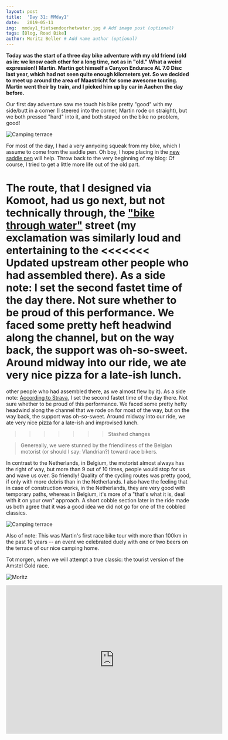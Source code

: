 ```yaml
---
layout: post
title:  'Day 31: MMday1'
date:   2019-05-11
img:  mmday1_fietsendoorhetwater.jpg # Add image post (optional)
tags: [Blog, Road Bike]
author: Moritz Beller # Add name author (optional)
---
```


**Today was the start of a three day bike adventure with my old friend
  (old as in: we know each other for a long time, not as in "old."
  What a weird expression!) Martin. Martin got himself a Canyon
  Endurace AL 7.0 Disc last year, which had not seen quite enough
  kilometers yet. So we decided to meet up around the area of
  Maastricht for some awesome touring. Martin went their by train, and
  I picked him up by car in Aachen the day before.**

Our first day adventure saw me touch his bike pretty "good" with my
side/butt in a corner (I steered into the corner, Martin rode on
straight), but we both pressed "hard" into it, and both stayed on the
bike no problem, good!

![Camping terrace]({{site.baseurl}}/assets/img/mmday0.jpg)

For most of the day, I had a very annyoing squeak from my bike, which
I assume to come from the saddle pen. Oh boy, I hope placing in the
[new saddle pen](/lisse) will help. Throw back to the very beginning of
my blog: Of course, I tried to get a little more life out of the old
part.

The route, that I designed via Komoot, had us go next, but not
technically through, the ["bike through
water"](https://www.fietsnetwerk.nl/actueel/innovatieve-fietsroute-door-het-water/)
street (my exclamation was similarly loud and entertaining to the
<<<<<<< Updated upstream
other people who had assembled there). As a side note: I set the
second fastet time of the day there. Not sure whether to be proud of
this performance. We faced some pretty heft headwind along the
channel, but on the way back, the support was oh-so-sweet. Around
midway into our ride, we ate very nice pizza for a late-ish lunch.
=======
other people who had assembled there, as we almost flew by it). As a
side note: [According to
Strava](https://www.strava.com/activities/2359072169/segments/59557940940),
I set the second fastet time of the day there. Not sure whether to be
proud of this performance. We faced some pretty hefty headwind along
the channel that we rode on for most of the way, but on the way back,
the support was oh-so-sweet. Around midway into our ride, we ate very
nice pizza for a late-ish and improvised lunch.
>>>>>>> Stashed changes

> Genereally, we were stunned by the friendliness of the Belgian
motorist (or should I say: Vlandrian?) toward race bikers.

In contrast to the Netherlands, in Belgium, the motorist almost always
has the right of way, but more than 9 out of 10 times, people would
stop for us and wave us over. So friendly! Quality of the cycling
routes was pretty good, if only with more debris than in the
Netherlands. I also have the feeling that in case of construction
works, in the Netherlands, they are very good with temporary paths,
whereas in Belgium, it's more of a "that's what it is, deal with it on
your own" approach. A short cobble section later in the ride made us
both agree that it was a good idea we did not go for one of the
cobbled classics.

![Camping terrace]({{site.baseurl}}/assets/img/mmday1_lanaken.jpg)

Also of note: This was Martin's first race bike tour with more than
100km in the past 10 years -- an event we celebrated duely with one or
two beers on the terrace of our nice camping home.

Tot morgen, when we will attempt a true classic: the tourist version
of the Amstel Gold race.

![Moritz]({{site.baseurl}}/assets/img/moritz.png)

<iframe height='405' width='590' frameborder='0'
allowtransparency='true' scrolling='no'
src='https://www.strava.com/activities/2359072169/embed/efcead7e43dd10019133d43d5cd0aa0fb3e4c6a7'></iframe>